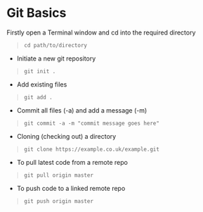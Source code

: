 # Git Basics

Firstly open a Terminal window and cd into the required directory

>     cd path/to/directory

* Initiate a new git repository

>     git init .

* Add existing files

>     git add .

* Commit all files (-a) and add a message (-m)

>     git commit -a -m "commit message goes here"

* Cloning (checking out) a directory

>     git clone https://example.co.uk/example.git

* To pull latest code from a remote repo

>     git pull origin master

* To push code to a linked remote repo

>     git push origin master
